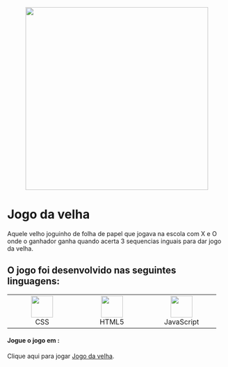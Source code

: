 <div align="center">
  <img height="420" src="https://gizmodo.uol.com.br/wp-content/blogs.dir/8/files/2015/12/ejem6wmrd3eugnylyq6s.gif">
</div>
<div>
<h1>
Jogo da velha
</h1>
<p>
Aquele velho joguinho de folha de papel que jogava na escola com X e O onde o ganhador ganha quando acerta 3 sequencias inguais para dar jogo da velha.
</p>
</div>
<div>
<h2>
O jogo foi desenvolvido nas seguintes linguagens: 
</h2>
<table>
<tbody>
<tr valign="top">
<td width="20%" align="center">
        <!--CSS3-->
        <img height="50px" src="https://image.flaticon.com/icons/svg/732/732190.svg">
      <br/>
      <span>CSS</span>
	  </td>
<td width="20%" align="center">
        <!--HTML5-->
        <img height="50px" img src="https://image.flaticon.com/icons/svg/732/732212.svg">
      <br/>
      <span>HTML5</span>
      </td>
 <td width="20%" align="center">
      <!--JS-->
      <img height="50" src="https://img.icons8.com/color/96/000000/javascript.png"/>
      <br/>
      <span>JavaScript</span>
	  </td>
</tbody>
</table>
</div>

<div>
<h4>
Jogue o jogo em :
</h4>
Clique aqui para jogar <a href="https://codepen.io/allysonubius/full/RwaQPow">Jogo da velha</a>.
</div>